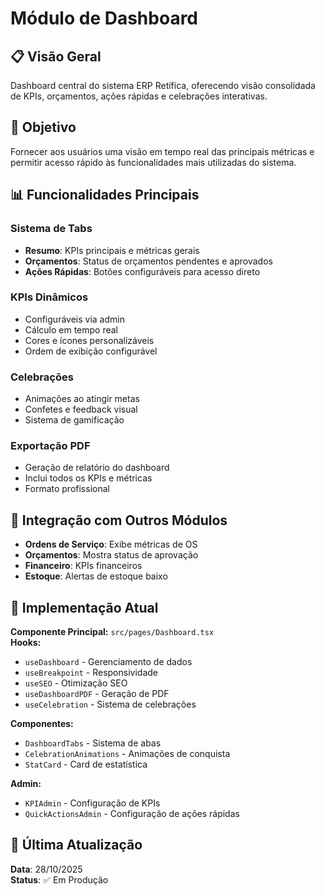 # Módulo de Dashboard

## 📋 Visão Geral

Dashboard central do sistema ERP Retífica, oferecendo visão consolidada de KPIs, orçamentos, ações rápidas e celebrações interativas.

## 🎯 Objetivo

Fornecer aos usuários uma visão em tempo real das principais métricas e permitir acesso rápido às funcionalidades mais utilizadas do sistema.

## 📊 Funcionalidades Principais

### Sistema de Tabs
- **Resumo**: KPIs principais e métricas gerais
- **Orçamentos**: Status de orçamentos pendentes e aprovados
- **Ações Rápidas**: Botões configuráveis para acesso direto

### KPIs Dinâmicos
- Configuráveis via admin
- Cálculo em tempo real
- Cores e ícones personalizáveis
- Ordem de exibição configurável

### Celebrações
- Animações ao atingir metas
- Confetes e feedback visual
- Sistema de gamificação

### Exportação PDF
- Geração de relatório do dashboard
- Inclui todos os KPIs e métricas
- Formato profissional

## 🔗 Integração com Outros Módulos

- **Ordens de Serviço**: Exibe métricas de OS
- **Orçamentos**: Mostra status de aprovação
- **Financeiro**: KPIs financeiros
- **Estoque**: Alertas de estoque baixo

## 🧪 Implementação Atual

**Componente Principal:** `src/pages/Dashboard.tsx`  
**Hooks:** 
- `useDashboard` - Gerenciamento de dados
- `useBreakpoint` - Responsividade
- `useSEO` - Otimização SEO
- `useDashboardPDF` - Geração de PDF
- `useCelebration` - Sistema de celebrações

**Componentes:**
- `DashboardTabs` - Sistema de abas
- `CelebrationAnimations` - Animações de conquista
- `StatCard` - Card de estatística

**Admin:**
- `KPIAdmin` - Configuração de KPIs
- `QuickActionsAdmin` - Configuração de ações rápidas

## 📅 Última Atualização

**Data**: 28/10/2025  
**Status**: ✅ Em Produção
